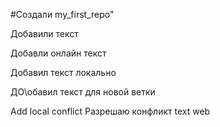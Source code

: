 #Создали my_first_repo" 

Добавили текст

Добавли онлайн текст


Добавил текст локально

ДО\обавил текст для новой ветки


Add local conflict
Разрешаю конфликт text web
